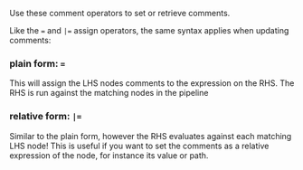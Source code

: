 Use these comment operators to set or retrieve comments.

Like the `=` and `|=` assign operators, the same syntax applies when updating comments:


### plain form: `=`
This will assign the LHS nodes comments to the expression on the RHS. The RHS is run against the matching nodes in the pipeline

### relative form: `|=` 
Similar to the plain form, however the RHS evaluates against each matching LHS node! This is useful if you want to set the comments as a relative expression of the node, for instance its value or path.

